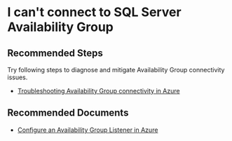 <properties
	pageTitle="I can't connect to SQL Server Availability Group"
	description="I can't connect to SQL Server Availability Group"
	service="microsoft.compute"
	resource="virtualmachines"
	authors="michco"
	displayOrder="35"
	selfHelpType="resource"
	supportTopicIds=""
	resourceTags="WindowsSQL"
	productPesIds="14749"
	cloudEnvironments="public"
/>

# I can't connect to SQL Server Availability Group

## **Recommended Steps**

Try following steps to diagnose and mitigate Availability Group connectivity issues.

* [Troubleshooting Availability Group connectivity in Azure](https://blogs.msdn.microsoft.com/alwaysonpro/2016/02/01/troubleshooting-availability-group-listener-in-azure/)

## **Recommended Documents**

* [Configure an Availability Group Listener in Azure](https://azure.microsoft.com/documentation/articles/virtual-machines-windows-portal-sql-server-provision/)
